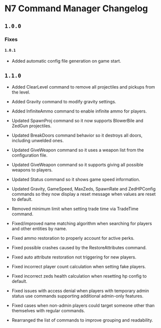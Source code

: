 # N7 Command Manager Changelog

## `1.0.0`

### Fixes

#### `1.0.1`

- Added automatic config file generation on game start.

## `1.1.0`

- Added ClearLevel command to remove all projectiles and pickups from the level.
- Added Gravity command to modify gravity settings.
- Added InfiniteAmmo command to enable infinite ammo for players.

- Updated SpawnProj command so it now supports BlowerBile and ZedGun projectiles.
- Updated BreakDoors command behavior so it destroys all doors, including unwelded ones.
- Updated GiveWeapon command so it uses a weapon list from the configuration file.
- Updated GiveWeapon command so it supports giving all possible weapons to players.
- Updated Status command so it shows game speed information.
- Updated Gravity, GameSpeed, MaxZeds, SpawnRate and ZedHPConfig commands so they now display a reset message when values are reset to default.
  
- Removed minimum limit when setting trade time via TradeTime command.

- Fixed/improved name matching algorithm when searching for players and other entities by name.
- Fixed ammo restoration to properly account for active perks.
- Fixed possible crashes caused by the RestoreAttributes command.
- Fixed auto attribute restoration not triggering for new players.
- Fixed incorrect player count calculation when setting fake players.
- Fixed incorrect zeds health calculation when resetting hp config to default.
- Fixed issues with access denial when players with temporary admin status use commands supporting additional admin-only features.
- Fixed cases when non-admin players could target someone other than themselves with regular commands.

- Rearranged the list of commands to improve grouping and readability.
